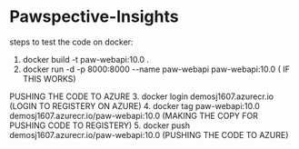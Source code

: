 # Pawspective-Insights

steps to test the code on docker:

1. docker build -t paw-webapi:10.0 .
2. docker run -d -p 8000:8000 --name paw-webapi paw-webapi:10.0
( IF THIS WORKS)

PUSHING THE CODE TO AZURE
3. docker login demosj1607.azurecr.io (LOGIN TO REGISTERY ON AZURE)
4. docker tag paw-webapi:10.0 demosj1607.azurecr.io/paw-webapi:10.0 (MAKING THE COPY FOR PUSHING CODE TO REGISTERY)
5. docker push demosj1607.azurecr.io/paw-webapi:10.0 (PUSHING THE CODE TO AZURE)

